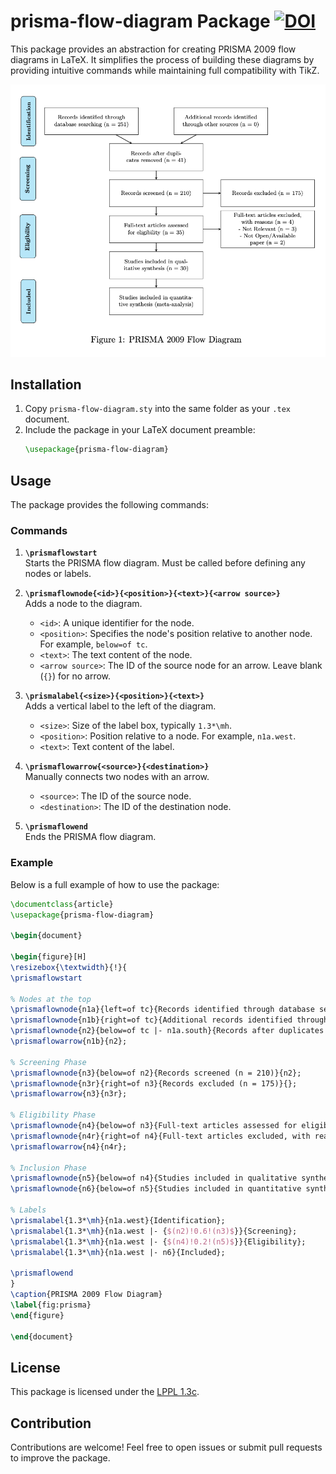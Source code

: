 
# prisma-flow-diagram Package [![DOI](https://zenodo.org/badge/919428141.svg)](https://doi.org/10.5281/zenodo.14996713)

This package provides an abstraction for creating PRISMA 2009 flow diagrams in LaTeX. It simplifies the process of building these diagrams by providing intuitive commands while maintaining full compatibility with TikZ.

![Example](/example.png)

## Installation
1. Copy `prisma-flow-diagram.sty` into the same folder as your `.tex` document.
2. Include the package in your LaTeX document preamble:
   ```latex
   \usepackage{prisma-flow-diagram}
   ```

## Usage
The package provides the following commands:

### Commands
1. **`\prismaflowstart`**  
   Starts the PRISMA flow diagram. Must be called before defining any nodes or labels.

2. **`\prismaflownode{<id>}{<position>}{<text>}{<arrow source>}`**  
   Adds a node to the diagram.  
   - `<id>`: A unique identifier for the node.  
   - `<position>`: Specifies the node's position relative to another node. For example, `below=of tc`.  
   - `<text>`: The text content of the node.  
   - `<arrow source>`: The ID of the source node for an arrow. Leave blank (`{}`) for no arrow.

3. **`\prismalabel{<size>}{<position>}{<text>}`**  
   Adds a vertical label to the left of the diagram.  
   - `<size>`: Size of the label box, typically `1.3*\mh`.  
   - `<position>`: Position relative to a node. For example, `n1a.west`.  
   - `<text>`: Text content of the label.

4. **`\prismaflowarrow{<source>}{<destination>}`**  
   Manually connects two nodes with an arrow.  
   - `<source>`: The ID of the source node.  
   - `<destination>`: The ID of the destination node.

5. **`\prismaflowend`**  
   Ends the PRISMA flow diagram.

### Example
Below is a full example of how to use the package:

```latex
\documentclass{article}
\usepackage{prisma-flow-diagram}

\begin{document}

\begin{figure}[H]
\resizebox{\textwidth}{!}{
\prismaflowstart

% Nodes at the top
\prismaflownode{n1a}{left=of tc}{Records identified through database searching (n = 251)}{};
\prismaflownode{n1b}{right=of tc}{Additional records identified through other sources (n = 0)}{};
\prismaflownode{n2}{below=of tc |- n1a.south}{Records after duplicates removed (n = 41)}{n1a};
\prismaflowarrow{n1b}{n2};

% Screening Phase
\prismaflownode{n3}{below=of n2}{Records screened (n = 210)}{n2};
\prismaflownode{n3r}{right=of n3}{Records excluded (n = 175)}{};
\prismaflowarrow{n3}{n3r};

% Eligibility Phase
\prismaflownode{n4}{below=of n3}{Full-text articles assessed for eligibility (n = 35)}{n3};
\prismaflownode{n4r}{right=of n4}{Full-text articles excluded, with reasons (n = 4) \\ - Not Relevant (n = 3) \\ - Not Open/Available paper (n = 2)}{};
\prismaflowarrow{n4}{n4r};

% Inclusion Phase
\prismaflownode{n5}{below=of n4}{Studies included in qualitative synthesis (n = 30)}{n4};
\prismaflownode{n6}{below=of n5}{Studies included in quantitative synthesis (meta-analysis)}{n5};

% Labels
\prismalabel{1.3*\mh}{n1a.west}{Identification};
\prismalabel{1.3*\mh}{n1a.west |- {$(n2)!0.6!(n3)$}}{Screening};
\prismalabel{1.3*\mh}{n1a.west |- {$(n4)!0.2!(n5)$}}{Eligibility};
\prismalabel{1.3*\mh}{n1a.west |- n6}{Included};

\prismaflowend
}
\caption{PRISMA 2009 Flow Diagram}
\label{fig:prisma}
\end{figure}

\end{document}
```

## License
This package is licensed under the [LPPL 1.3c](https://www.latex-project.org/lppl/).

## Contribution
Contributions are welcome! Feel free to open issues or submit pull requests to improve the package.
